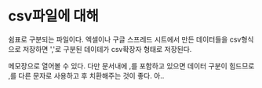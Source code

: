 # csv파일에 대해

쉼표로 구분되는 파일이다.
엑셀이나 구글 스프레드 시트에서 만든 데이터들을 csv형식으로 저장하면 ','로 구분된 데이테가 csv확장자 형태로 저장된다.

메모장으로 열어볼 수 있다. 다만 문서내에 ,를 포함하고 있으면 데이터 구분이 힘드므로
,를 다른 문자로 사용하고 후 치환해주는 것이 좋다.
아..
